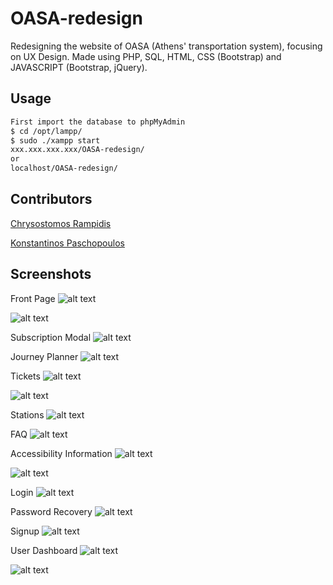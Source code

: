 # OASA-redesign

Redesigning the website of OASA (Athens' transportation system), focusing on UX Design.
Made using PHP, SQL, HTML, CSS (Bootstrap) and JAVASCRIPT (Bootstrap, jQuery).

## Usage

```bash
First import the database to phpMyAdmin
$ cd /opt/lampp/
$ sudo ./xampp start
xxx.xxx.xxx.xxx/OASA-redesign/
or
localhost/OASA-redesign/
```

## Contributors
[Chrysostomos Rampidis](https://github.com/hectortav)

[Konstantinos Paschopoulos](https://github.com/KonstantinosPaschopoulos)

## Screenshots
Front Page
![alt text](https://raw.githubusercontent.com/chrysr/OASA-redesign/master/Screenshots/front_page.png?token=AKRBLU3IB4V7MSDGNEY625C6FH7S6)

![alt text](https://raw.githubusercontent.com/chrysr/OASA-redesign/master/Screenshots/front_page2.png?token=AKRBLU3IB4V7MSDGNEY625C6FH7S6)

Subscription Modal
![alt text](https://raw.githubusercontent.com/chrysr/OASA-redesign/master/Screenshots/subscription.png?token=AKRBLU3IB4V7MSDGNEY625C6FH7S6)

Journey Planner
![alt text](https://raw.githubusercontent.com/chrysr/OASA-redesign/master/Screenshots/journey.png)

Tickets
![alt text](https://raw.githubusercontent.com/chrysr/OASA-redesign/master/Screenshots/buy_ticket.png)

![alt text](https://raw.githubusercontent.com/chrysr/OASA-redesign/master/Screenshots/buy_ticket2.png)

Stations
![alt text](https://raw.githubusercontent.com/chrysr/OASA-redesign/master/Screenshots/stops.png)

FAQ
![alt text](https://raw.githubusercontent.com/chrysr/OASA-redesign/master/Screenshots/faq.png)

Accessibility Information
![alt text](https://raw.githubusercontent.com/chrysr/OASA-redesign/master/Screenshots/amea.png)

![alt text](https://raw.githubusercontent.com/chrysr/OASA-redesign/master/Screenshots/amea_info.png)

Login
![alt text](https://raw.githubusercontent.com/chrysr/OASA-redesign/master/Screenshots/login.png)

Password Recovery
![alt text](https://raw.githubusercontent.com/chrysr/OASA-redesign/master/Screenshots/reset_password.png)

Signup
![alt text](https://raw.githubusercontent.com/chrysr/OASA-redesign/master/Screenshots/signup.png)

User Dashboard
![alt text](https://raw.githubusercontent.com/chrysr/OASA-redesign/master/Screenshots/user_dashboard.png)

![alt text](https://raw.githubusercontent.com/chrysr/OASA-redesign/master/Screenshots/user_dashboard2.png)